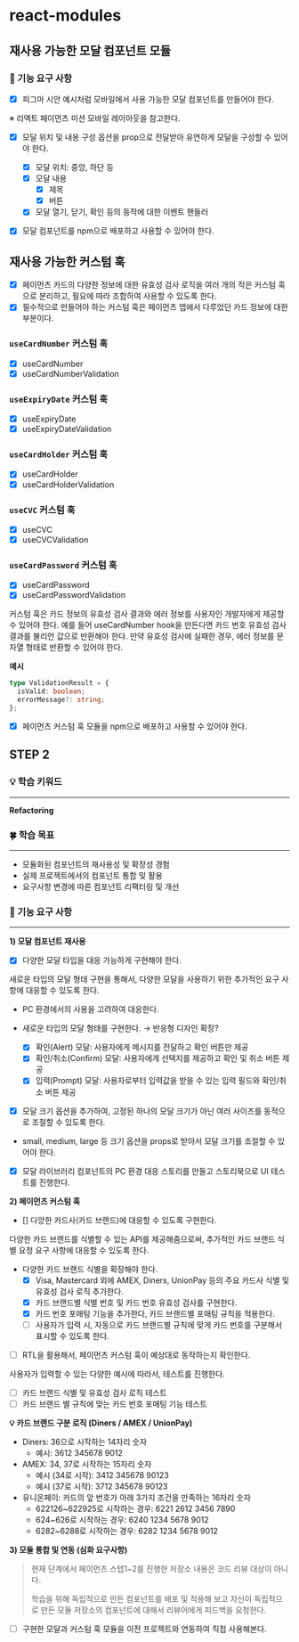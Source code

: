 # react-modules

## 재사용 가능한 모달 컴포넌트 모듈

### 🎯 기능 요구 사항

- [x] 피그마 시안 예시처럼 모바일에서 사용 가능한 모달 컴포넌트를 만들어야 한다.

※ 리액트 페이먼츠 미션 모바일 레이아웃을 참고한다.

- [x] 모달 위치 및 내용 구성 옵션을 prop으로 전달받아 유연하게 모달을 구성할 수 있어야 한다.

  - [x] 모달 위치: 중앙, 하단 등
  - [x] 모달 내용
    - [x] 제목
    - [x] 버튼
  - [x] 모달 열기, 닫기, 확인 등의 동작에 대한 이벤트 핸들러

- [x] 모달 컴포넌트를 npm으로 배포하고 사용할 수 있어야 한다.

## 재사용 가능한 커스텀 훅

- [x] 페이먼츠 카드의 다양한 정보에 대한 유효성 검사 로직을 여러 개의 작은 커스텀 훅으로 분리하고, 필요에 따라 조합하여 사용할 수 있도록 한다.
- [x] 필수적으로 만들어야 하는 커스텀 훅은 페이먼츠 앱에서 다루었던 카드 정보에 대한 부분이다.

### `useCardNumber` 커스텀 훅

- [x] useCardNumber
- [x] useCardNumberValidation

### `useExpiryDate` 커스텀 훅

- [x] useExpiryDate
- [x] useExpiryDateValidation

### `useCardHolder` 커스텀 훅

- [x] useCardHolder
- [x] useCardHolderValidation

### `useCVC` 커스텀 훅

- [x] useCVC
- [x] useCVCValidation

### `useCardPassword` 커스텀 훅

- [x] useCardPassword
- [x] useCardPasswordValidation

커스텀 훅은 카드 정보의 유효성 검사 결과와 에러 정보를 사용자인 개발자에게
제공할 수 있어야 한다. 예를 들어 useCardNumber hook을 만든다면 카드 번호 유효성 검사 결과를 불리언 값으로 반환해야 한다. 만약 유효성 검사에 실패한 경우, 에러 정보를 문자열 형태로 반환할 수 있어야 한다.

**예시**

```ts
type ValidationResult = {
  isValid: boolean;
  errorMessage?: string;
};
```

- [x] 페이먼츠 커스텀 훅 모듈을 npm으로 배포하고 사용할 수 있어야 한다.

## STEP 2

### 💡 학습 키워드

---

**Refactoring**

### 🍀 학습 목표

---

- 모듈화된 컴포넌트의 재사용성 및 확장성 경험
- 실제 프로젝트에서의 컴포넌트 통합 및 활용
- 요구사항 변경에 따른 컴포넌트 리팩터링 및 개선

### 📂 기능 요구 사항

---

**1) 모달 컴포넌트 재사용**

- [x] 다양한 모달 타입을 대응 가능하게 구현해야 한다.

새로운 타입의 모달 형태 구현을 통해서, 다양한 모달을 사용하기 위한 추가적인 요구 사항에 대응할 수 있도록 한다.

- PC 환경에서의 사용을 고려하여 대응한다.
- 새로운 타입의 모달 형태를 구현한다. → 반응형 디자인 확장?

  - [x] 확인(Alert) 모달: 사용자에게 메시지를 전달하고 확인 버튼만 제공
  - [x] 확인/취소(Confirm) 모달: 사용자에게 선택지를 제공하고 확인 및 취소 버튼 제공
  - [x] 입력(Prompt) 모달: 사용자로부터 입력값을 받을 수 있는 입력 필드와 확인/취소 버튼 제공

- [x] 모달 크기 옵션을 추가하여, 고정된 하나의 모달 크기가 아닌 여러 사이즈를 동적으로 조절할 수 있도록 한다.
- small, medium, large 등 크기 옵션을 props로 받아서 모달 크기를 조절할 수 있어야 한다.

- [x] 모달 라이브러리 컴포넌트의 PC 환경 대응 스토리를 만들고 스토리북으로 UI 테스트를 진행한다.

**2) 페이먼츠 커스텀 훅**

- [] 다앙한 카드사(카드 브랜드)에 대응할 수 있도록 구현한다.

다양한 카드 브랜드를 식별할 수 있는 API를 제공해줌으로써, 추가적인 카드 브랜드 식별 요청 요구 사항에 대응할 수 있도록 한다.

- 다양한 카드 브랜드 식별을 확장해야 한다.
  - [x] Visa, Mastercard 외에 AMEX, Diners, UnionPay 등의 주요 카드사 식별 및 유효성 검사 로직 추가한다.
  - [x] 카드 브랜드별 식별 번호 및 카드 번호 유효성 검사를 구현한다.
  - [x] 카드 번호 포매팅 기능을 추가한다, 카드 브랜드별 포매팅 규칙을 적용한다.
  - [ ] 사용자가 입력 시, 자동으로 카드 브랜드별 규칙에 맞게 카드 번호를 구분해서 표시할 수 있도록 한다.
- [ ] RTL을 활용해서, 페이먼츠 커스텀 훅이 예상대로 동작하는지 확인한다.

사용자가 입력할 수 있는 다양한 예시에 따라서, 테스트를 진행한다.

- [ ] 카드 브랜드 식별 및 유효성 검사 로직 테스트
- [ ] 카드 브랜드 별 규칙에 맞는 카드 번호 포매팅 기능 테스트

**💡 카드 브랜드 구분 로직 (Diners / AMEX / UnionPay)**

- Diners: 36으로 시작하는 14자리 숫자
  - 예시: 3612 345678 9012
- AMEX: 34, 37로 시작하는 15자리 숫자
  - 예시 (34로 시작): 3412 345678 90123
  - 예시 (37로 시작): 3712 345678 90123
- 유니온페이: 카드의 앞 번호가 아래 3가지 조건을 만족하는 16자리 숫자
  - 622126~622925로 시작하는 경우: 6221 2612 3456 7890
  - 624~626로 시작하는 경우: 6240 1234 5678 9012
  - 6282~6288로 시작하는 경우: 6282 1234 5678 9012

**3) 모듈 통합 및 연동 (심화 요구사항)**

> 현재 단계에서 페이먼츠 스텝1~2를 진행한 저장소 내용은 코드 리뷰 대상이 아니다.
>
> 학습을 위해 독립적으로 만든 컴포넌트를 배포 및 적용해 보고 자신이 독립적으로 만든 모듈 저장소의 컴포넌트에 대해서 리뷰어에게 피드백을 요청한다.

- [ ] 구현한 모달과 커스텀 훅 모듈을 이전 프로젝트와 연동하여 직접 사용해본다.
